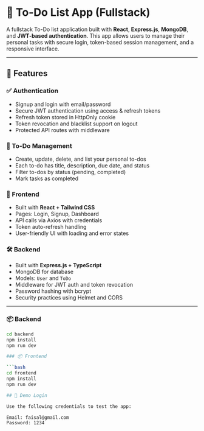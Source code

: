 # 📝 To-Do List App (Fullstack)

A fullstack To-Do list application built with **React**, **Express.js**, **MongoDB**, and **JWT-based authentication**. This app allows users to manage their personal tasks with secure login, token-based session management, and a responsive interface.

---

## 🚀 Features

### ✅ Authentication
- Signup and login with email/password
- Secure JWT authentication using access & refresh tokens
- Refresh token stored in HttpOnly cookie
- Token revocation and blacklist support on logout
- Protected API routes with middleware

### 🧾 To-Do Management
- Create, update, delete, and list your personal to-dos
- Each to-do has title, description, due date, and status
- Filter to-dos by status (pending, completed)
- Mark tasks as completed

### 💅 Frontend
- Built with **React + Tailwind CSS**
- Pages: Login, Signup, Dashboard
- API calls via Axios with credentials
- Token auto-refresh handling
- User-friendly UI with loading and error states

### 🛠️ Backend
- Built with **Express.js + TypeScript**
- MongoDB for database
- Models: `User` and `ToDo`
- Middleware for JWT auth and token revocation
- Password hashing with bcrypt
- Security practices using Helmet and CORS

---


### 📦 Backend

```bash
cd backend
npm install
npm run dev

### 📦 Frontend

```bash
cd frontend
npm install
npm run dev

## 🧪 Demo Login

Use the following credentials to test the app:

Email: faisal@gmail.com
Password: 1234
